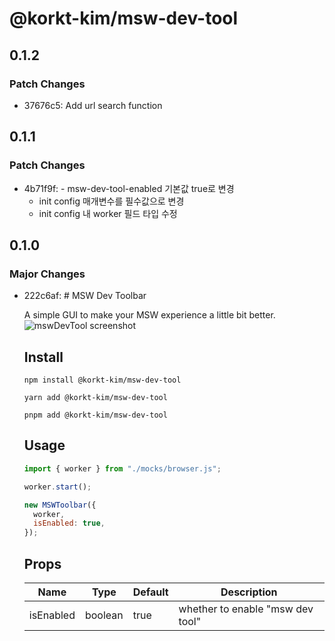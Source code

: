 # @korkt-kim/msw-dev-tool

## 0.1.2

### Patch Changes

- 37676c5: Add url search function

## 0.1.1

### Patch Changes

- 4b71f9f: - msw-dev-tool-enabled 기본값 true로 변경
  - init config 매개변수를 필수값으로 변경
  - init config 내 worker 필드 타입 수정

## 0.1.0

### Major Changes

- 222c6af: # MSW Dev Toolbar

  A simple GUI to make your MSW experience a little bit better.
  ![mswDevTool screenshot](../.preview/scrn-01.png)

  ## Install

  `npm install @korkt-kim/msw-dev-tool`

  `yarn add @korkt-kim/msw-dev-tool`

  `pnpm add @korkt-kim/msw-dev-tool`

  ## Usage

  ```js
  import { worker } from "./mocks/browser.js";

  worker.start();

  new MSWToolbar({
    worker,
    isEnabled: true,
  });
  ```

  ## Props

  | Name      | Type    | Default | Description                      |
  | --------- | ------- | ------- | -------------------------------- |
  | isEnabled | boolean | true    | whether to enable "msw dev tool" |
